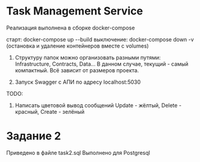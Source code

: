 # Task Management Service

Реализация выполнена в сборке docker-compose

старт: docker-compose up --build
выключение: docker-compose down -v (остановка и удаление контейнеров вместе с volumes)

1) Структуру папок можно организовать разными путями: Infrastructure, Contracts, Data...
 В данном случае, текущий - самый компактный. Всё зависит от размеров проекта.

2) Запуск Swagger с АПИ по адресу localhost:5030

TODO:
1) Написать цветовой вывод сообщений Update - жёлтый, Delete - красный, Create - зелёный

# Задание 2
Приведено в файле task2.sql
Выполнено для Postgresql